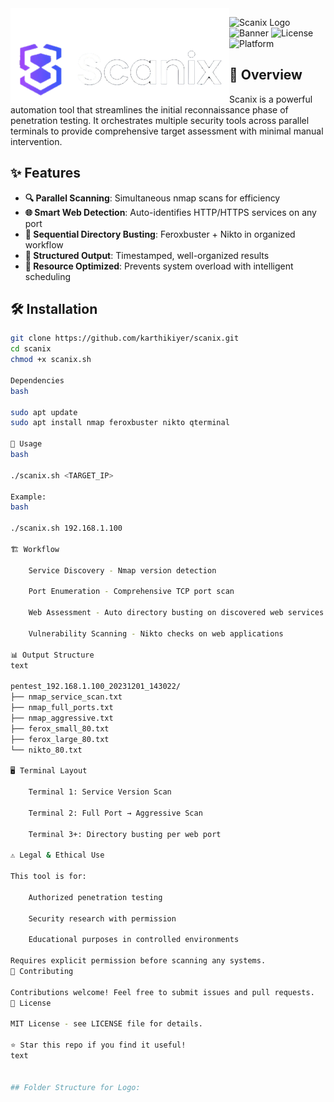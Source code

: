 <img src="https://github.com/karthikparambil/scanix/blob/main/assets/images/scanix-bgrm.png" width="350" alt="Project Logo" align="left">


![Scanix Logo](images/scanix-logo.png)
![Banner](https://img.shields.io/badge/Scanix-Automated%20Recon%20Suite-blue)
![License](https://img.shields.io/badge/License-MIT-green)
![Platform](https://img.shields.io/badge/Platform-Linux-lightgrey)











## 🚀 Overview

Scanix is a powerful automation tool that streamlines the initial reconnaissance phase of penetration testing. It orchestrates multiple security tools across parallel terminals to provide comprehensive target assessment with minimal manual intervention.

## ✨ Features

- **🔍 Parallel Scanning**: Simultaneous nmap scans for efficiency
- **🌐 Smart Web Detection**: Auto-identifies HTTP/HTTPS services on any port
- **📁 Sequential Directory Busting**: Feroxbuster + Nikto in organized workflow
- **💾 Structured Output**: Timestamped, well-organized results
- **🎯 Resource Optimized**: Prevents system overload with intelligent scheduling

## 🛠️ Installation

```bash
git clone https://github.com/karthikiyer/scanix.git
cd scanix
chmod +x scanix.sh

Dependencies
bash

sudo apt update
sudo apt install nmap feroxbuster nikto qterminal

📖 Usage
bash

./scanix.sh <TARGET_IP>

Example:
bash

./scanix.sh 192.168.1.100

🏗️ Workflow

    Service Discovery - Nmap version detection

    Port Enumeration - Comprehensive TCP port scan

    Web Assessment - Auto directory busting on discovered web services

    Vulnerability Scanning - Nikto checks on web applications

📊 Output Structure
text

pentest_192.168.1.100_20231201_143022/
├── nmap_service_scan.txt
├── nmap_full_ports.txt
├── nmap_aggressive.txt
├── ferox_small_80.txt
├── ferox_large_80.txt
└── nikto_80.txt

🖥️ Terminal Layout

    Terminal 1: Service Version Scan

    Terminal 2: Full Port → Aggressive Scan

    Terminal 3+: Directory busting per web port

⚠️ Legal & Ethical Use

This tool is for:

    Authorized penetration testing

    Security research with permission

    Educational purposes in controlled environments

Requires explicit permission before scanning any systems.
🤝 Contributing

Contributions welcome! Feel free to submit issues and pull requests.
📄 License

MIT License - see LICENSE file for details.

⭐ Star this repo if you find it useful!
text


## Folder Structure for Logo:

